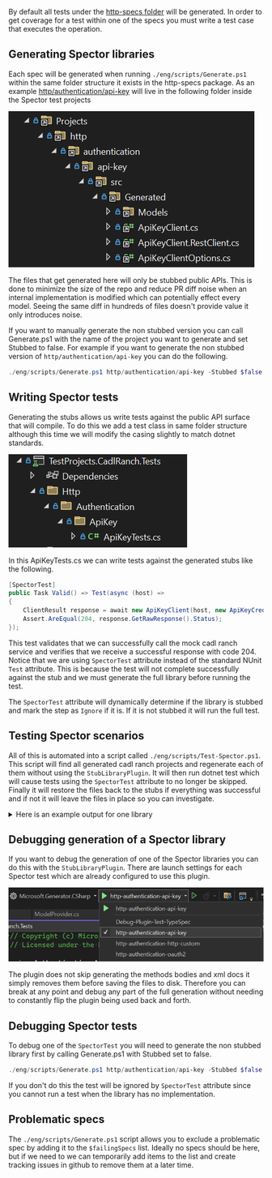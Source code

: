 <!-- cspell:ignore Spector -->

By default all tests under the [http-specs folder](https://github.com/microsoft/typespec/tree/main/packages/http-specs/specs/) will be generated. In order to get coverage for a test within one of the specs you must write a test case that executes the operation.

## Generating Spector libraries

Each spec will be generated when running `./eng/scripts/Generate.ps1` within the same folder structure it exists in the http-specs package. As an example [http/authentication/api-key](https://github.com/microsoft/typespec/tree/main/packages/http-specs/specs/authentication/api-key)
will live in the following folder inside the Spector test projects

![alt text](generation-structure.png)

The files that get generated here will only be stubbed public APIs. This is done to minimize the size of the repo and reduce PR diff noise when an internal implementation is modified which can potentially effect every model. Seeing the same diff in hundreds of files doesn't provide value it only introduces noise.

If you want to manually generate the non stubbed version you can call Generate.ps1 with the name of the project you want to generate and set Stubbed to false.
For example if you want to generate the non stubbed version of `http/authentication/api-key` you can do the following.

```powershell
./eng/scripts/Generate.ps1 http/authentication/api-key -Stubbed $false
```

## Writing Spector tests

Generating the stubs allows us write tests against the public API surface that will compile. To do this we add a test class in same folder structure although this time we will modify the casing slightly to match dotnet standards.

![alt text](test-structure.png)

In this ApiKeyTests.cs we can write tests against the generated stubs like the following.

```C#
[SpectorTest]
public Task Valid() => Test(async (host) =>
{
    ClientResult response = await new ApiKeyClient(host, new ApiKeyCredential("valid-key"), null).ValidAsync();
    Assert.AreEqual(204, response.GetRawResponse().Status);
});
```

This test validates that we can successfully call the mock cadl ranch service and verifies that we receive a successful response with code 204. Notice that we are using `SpectorTest` attribute instead of the standard NUnit `Test` attribute. This is because the test will not complete successfully against the stub and we must generate the full library before running the test.

The `SpectorTest` attribute will dynamically determine if the library is stubbed and mark the step as `Ignore` if it is. If it is not stubbed it will run the full test.

## Testing Spector scenarios

All of this is automated into a script called `./eng/scripts/Test-Spector.ps1`. This script will find all generated cadl ranch projects and regenerate each of them without using the `StubLibraryPlugin`. It will then run dotnet test which will cause tests using the `SpectorTest` attribute to no longer be skipped. Finally it will restore the files back to the stubs if everything was successful and if not it will leave the files in place so you can investigate.

<details>
<Summary>Here is an example output for one library</Summary>

```
Regenerating http\authentication\api-key
> npx tsp compile C:\git\typespec\packages\http-client-csharp\node_modules\@azure-tools\cadl-ranch-specs\http\authentication\api-key\main.tsp --trace @typespec/http-client-csharp --emit @typespec/http-client-csharp --option @typespec/http-client-csharp.emitter-output-dir=C:\git\typespec\packages\http-client-csharp\generator\TestProjects\CadlRanch\http\authentication\api-key --option @typespec/http-client-csharp.save-inputs=true
TypeSpec compiler v0.58.0

trace @typespec/http-client-csharp.info: routes:2
trace @typespec/http-client-csharp.info: load operation: valid, path:/authentication/api-key/valid
trace @typespec/http-client-csharp.info: load operation: invalid, path:/authentication/api-key/invalid
trace @typespec/http-client-csharp.info: Checking if C:/git/m-nash/typespec/packages/http-client-csharp/generator/TestProjects/CadlRanch/http/authentication/api-key/src/Authentication.ApiKey.csproj exists
trace @typespec/http-client-csharp.info: dotnet --roll-forward Major C:/git/m-nash/typespec/packages/http-client-csharp/dist/generator/Microsoft.Generator.CSharp.dll C:/git/m-nash/typespec/packages/http-client-csharp/generator/TestProjects/CadlRanch/http/authentication/api-key -p ClientModelPlugin
Writing C:\git\typespec\packages\http-client-csharp\generator\TestProjects\CadlRanch\http\authentication\api-key\src\Generated\Models\InvalidAuth.cs
Writing C:\git\typespec\packages\http-client-csharp\generator\TestProjects\CadlRanch\http\authentication\api-key\src\Generated\Models\InvalidAuth.Serialization.cs
Writing C:\git\typespec\packages\http-client-csharp\generator\TestProjects\CadlRanch\http\authentication\api-key\src\Generated\Internal\ChangeTrackingList.cs
Writing C:\git\typespec\packages\http-client-csharp\generator\TestProjects\CadlRanch\http\authentication\api-key\src\Generated\Internal\ChangeTrackingDictionary.cs
Writing C:\git\typespec\packages\http-client-csharp\generator\TestProjects\CadlRanch\http\authentication\api-key\src\Generated\Internal\Argument.cs
Writing C:\git\typespec\packages\http-client-csharp\generator\TestProjects\CadlRanch\http\authentication\api-key\src\Generated\Internal\Optional.cs
Writing C:\git\typespec\packages\http-client-csharp\generator\TestProjects\CadlRanch\http\authentication\api-key\src\Generated\ApiKeyClientOptions.cs
Writing C:\git\typespec\packages\http-client-csharp\generator\TestProjects\CadlRanch\http\authentication\api-key\src\Generated\ApiKeyClient.cs
Writing C:\git\typespec\packages\http-client-csharp\generator\TestProjects\CadlRanch\http\authentication\api-key\src\Generated\ApiKeyClient.RestClient.cs
Writing C:\git\typespec\packages\http-client-csharp\generator\TestProjects\CadlRanch\http\authentication\api-key\src\Generated\Internal\ModelSerializationExtensions.cs
Writing C:\git\typespec\packages\http-client-csharp\generator\TestProjects\CadlRanch\http\authentication\api-key\src\Generated\Internal\TypeFormatters.cs
Writing C:\git\typespec\packages\http-client-csharp\generator\TestProjects\CadlRanch\http\authentication\api-key\src\Generated\Internal\ClientPipelineExtensions.cs
Writing C:\git\typespec\packages\http-client-csharp\generator\TestProjects\CadlRanch\http\authentication\api-key\src\Generated\Internal\ErrorResult.cs
Writing C:\git\typespec\packages\http-client-csharp\generator\TestProjects\CadlRanch\http\authentication\api-key\src\Generated\Internal\ClientUriBuilder.cs
Compilation completed successfully.

Testing http\authentication\api-key
> dotnet test C:\git\typespec\packages\http-client-csharp\generator\TestProjects\CadlRanch.Tests\TestProjects.CadlRanch.Tests.csproj --filter "FullyQualifiedName~TestProjects.CadlRanch.Tests.Http.Authentication.ApiKey" --settings C:\git\typespec\packages\http-client-csharp\eng\test-configurations\cadlranch.runsettings
  Determining projects to restore...
  All projects are up-to-date for restore.
  TestProjects.CadlRanch.Tests -> C:\git\typespec\packages\http-client-csharp\generator\artifacts\bin\TestProjects.CadlRanch.Tests\Debug\net8.0\TestProjects.CadlRanch.Tests.dll
Test run for C:\git\typespec\packages\http-client-csharp\generator\artifacts\bin\TestProjects.CadlRanch.Tests\Debug\net8.0\TestProjects.CadlRanch.Tests.dll (.NETCoreApp,Version=v8.0)
Microsoft (R) Test Execution Command Line Tool Version 17.10.0 (x64)
Copyright (c) Microsoft Corporation.  All rights reserved.

Starting test execution, please wait...
A total of 1 test files matched the specified pattern.

Passed!  - Failed:     0, Passed:     2, Skipped:     0, Total:     2, Duration: 2 s - TestProjects.CadlRanch.Tests.dll (net8.0)
Restoring http\authentication\api-key
> git clean -xfd C:\git\typespec\packages\http-client-csharp\generator\TestProjects\CadlRanch\http\authentication\api-key
Removing ../generator/TestProjects/CadlRanch/http/authentication/api-key/src/Generated/Internal/
> git restore C:\git\typespec\packages\http-client-csharp\generator\TestProjects\CadlRanch\http\authentication\api-key
```

</details>

## Debugging generation of a Spector library

If you want to debug the generation of one of the Spector libraries you can do this with the `StubLibraryPlugin`. There are launch settings for each Spector test which are already configured to use this plugin.

![alt text](launch-settings.png)

The plugin does not skip generating the methods bodies and xml docs it simply removes them before saving the files to disk. Therefore you can break at any point and debug any part of the full generation without needing to constantly flip the plugin being used back and forth.

## Debugging Spector tests

To debug one of the `SpectorTest` you will need to generate the non stubbed library first by calling Generate.ps1 with Stubbed set to false.

```powershell
./eng/scripts/Generate.ps1 http/authentication/api-key -Stubbed $false
```

If you don't do this the test will be ignored by `SpectorTest` attribute since you cannot run a test when the library has no implementation.

## Problematic specs

The `./eng/scripts/Generate.ps1` script allows you to exclude a problematic spec by adding it to the `$failingSpecs` list. Ideally no specs should be here, but if we need to we can temporarily add items to the list and create tracking issues in github to remove them at a later time.
